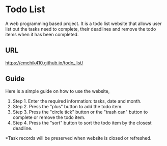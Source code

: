# Todo List
A web programming based project. It is a todo list website that allows user list out the tasks need to complete, their deadlines and remove the todo items when it has been completed.

## URL
https://cmchik410.github.io/todo_list/

## Guide
Here is a simple guide on how to use the website,

1. Step 1. Enter the required information: tasks, date and month.
2. Step 2. Press the "plus" button to add the todo item.
3. Step 3. Press the "circle tick" button or the "trash can" button to complete or remove the todo item.
4. Step 4. Press the "sort" button to sort the todo item by the closest deadline.

*Task records will be preserved when website is closed or refreshed.
